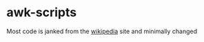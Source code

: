 # awk-scripts

Most code is janked from the [wikipedia](https://en.wikipedia.org/wiki/AWK) site and minimally changed